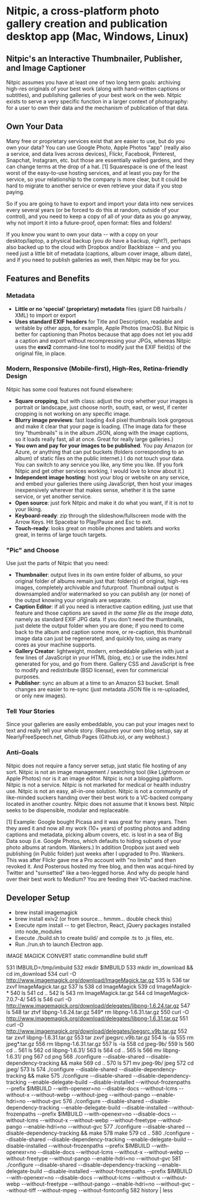 # Nitpic, a cross-platform photo gallery creation and publication desktop app (Mac, Windows, Linux)

## Nitpic's an Interactive Thumbnailer, Publisher, and Image Captioner

Nitpic assumes you have at least one of two long term goals: archiving high-res originals
of your best work (along with hand-written captions or subtitles), and publishing galleries
of your best work on the web. Nitpic exists to serve a very specific function in a larger
context of photography: for a user to own their data and the mechanism of publication of that
data.

## Own Your Data

Many free or proprietary services exist that are easier to use, but do you own your data?
You can use Google Photo, Apple Photos "app" (really also a service, and data lives across
devices), Flickr, Facebook, Pinterest, Snapchat, Instagram, etc. but those are essentially
walled gardens, and they can change terms at the drop of a hat. [1] Squarespace is one of
the least worst of the easy-to-use hosting services, and at least you pay for the service,
so your relationship to the company is more clear, but it could be hard to migrate to another
service or even retrieve your data if you stop paying.

So if you are going to have to export and import your data into new services every
several years (or be forced to do this at random, outside of your control), and you need to
keep a copy of all of your data as you go anyway, why not import it into a future-proof,
open format: files and folders!

If you know you want to own your data -- with a copy on your desktop/laptop,
a physical backup (you *do* have a backup, right?), perhaps also backed up to the
cloud with Dropbox and/or Backblaze -- and you need just a little bit of metadata (captions,
album cover image, album date), and if you need to publish galleries as well,
then Nitpic may be for you.

## Features and Benefits

### Metadata

- **Little or no 'special' (proprietary) metadata** files (giant DB hairballs / XML) to import or export
- **Uses standard EXIF headers** for Title and Description, readable and writable by other
apps, for example, Apple Photos (macOS). But Nitpic is better for captioning than Photos because
that app does not let you add a caption and export without recompressing your JPGs, whereas
Nitpic uses the **exvi2** command-line tool to modify just the EXIF field(s) of the original file,
in place.

### Modern, Responsive (Mobile-first), High-Res, Retina-friendly Design

Nitpic has some cool features not found elsewhere:

- **Square cropping**, but with class: adjust the crop whether your images is portrait or
landscape, just choose north, south, east, or west, if center cropping is not working
on any specific image.
- **Blurry image previews**: fast loading 4x4 pixel thumbnails look gorgeous and make it
clear that your page is loading. (The image data for these tiny "thumbnails" is in the album
JSON, along with the image captions, so it loads really fast, all at once. Great for really
large galleries.)
- **You own and pay for your images to be published**. You pay Amazon (or Azure, or
anything that can put buckets (folders corresponding to an album) of static files on the
public internet.) I do not touch your data. You can switch to any service you like, any time
you like. (If you fork Nitpic and get other services working, I would love to know about it.)
- **Independent image hosting**: host your blog or website on any service, and embed your
galleries there using JavaScript, then host your images inexpensively wherever that makes sense,
whether it is the same service, or yet another service.
- **Open source**: just fork Nitpic and make it do what you want, if it is not to your
liking.
- **Keyboard-ready**: zip through the slideshow/fullscreen mode with the Arrow Keys. Hit Spacebar
to Play/Pause and Esc to exit.
- **Touch-ready**: looks great on mobile phones and tablets and works great, in terms of large touch
targets.

### "Pic" and Choose

Use just the parts of Nitpic that you need:

- **Thumbnailer**: output lives in its own entire folder of albums, so your original
folder of albums remain just that: folder(s) of original, high-res images, completely
archivable and futurproof. Thumbnail output is downsampled and/or watermarked so
you can publish any (or none) of the output knowing your originals are separate.
- **Caption Editor**: if all you need is interactive caption editing, just use that
feature and those captions are saved *in the same file as the image data*, namely
as standard EXIF JPG data. If you don't need the thumbnails, just delete the output
folder when you are done; if you need to come back to the album and caption some more,
or re-caption, this thumbnail image data can just be regenerated, and quickly too,
using as many cores as your machine supports.
- **Gallery Creator**: lightweight, modern, embeddable galleries with just a few
lines of JavaScript in your HTML (blog, etc.) or use the index.html generated for
you, and go from there. Gallery CSS and JavaScript is free to modify and redistribute
(BSD license), even for commericial purposes.
- **Publisher**: sync an album at a time to an Amazon S3 bucket. Small changes are
easier to re-sync (just metadata JSON file is re-uploaded, or only new images).

### Tell *Your* Stories

Since your galleries are easily embeddable, you can put your images next to text and
really tell your whole story. (Requires your own blog setup, say at NearlyFreeSpeech.net,
Github Pages (Github.io), or any webhost.)

### Anti-Goals

Nitpic does not require a fancy server setup, just static file hosting of any sort.
Nitpic is not an image management / searching tool (like Lightroom or Apple Photos) nor
is it an image editor. Nitpic is not a blogging platform. Nitpic is not a service.
Nitpic is not marketed for medical or health industry use. Nitpic is not an easy, all-in-one
solution. Nitpic is not a community of like-minded suckers handing over their best work
to a VC-backed company located in another country. Nitpic does not assume that it knows
best. Nitpic seeks to be dispensible, modular and replaceable.

[1] Example: Google bought Picasa and it was great for many
years. Then they axed it and now all my work (10+ years) of posting photos and adding
captions and metadata, picking album covers, etc. is lost in a sea of Big Data
soup (i.e. Google Photos, which defaults to hiding subsets of your photo albums at
random. Wankers.) In addition Dropbox just axed web publishing (in Public folder)
just weeks after I upgraded to Pro. Wankers. This was after Flickr gave me a Pro
account with "no limits" and then revoked it. And Posterous hosted my free blog,
and then was acqui-hired by Twitter and "sunsetted" like a two-legged horse. And
why do people hand over their best work to Medium? You are feeding their VC-backed
machine.

## Developer Setup

- brew install imagemagick
- brew install exiv2 (or from source... hmmm... double check this)
- Execute npm install -- to get Electron, React, jQuery packages installed into node_modules
- Execute ./build.sh to create build/ and compile .ts to .js files, etc.
- Run ./run.sh to launch Electron app.




















IMAGE MAGICK CONVERT static commandline build stuff

531  IMBUILD=/tmp/imbuild
  532  mkdir $IMBUILD
  533  mkdir im_download && cd im_download
  534  curl -O http://www.imagemagick.org/download/ImageMagick.tar.gz
  535  ls
  536  tar zxvf ImageMagick.tar.gz 
  537  ls
  538  cd ImageMagick
  539  cd ImageMagick-*
  540  ls
  541  cd ..
  542  ls
  543  rm ImageMagick.tar.gz 
  544  cd ImageMagick-7.0.7-4/
  545  ls
  546  curl -O http://www.imagemagick.org/download/delegates/libpng-1.6.24.tar.gz
  547  ls
  548  tar ztvf libpng-1.6.24.tar.gz 
  549* rm libpng-1.6.31.tar.gz 
  550  curl -O http://www.imagemagick.org/download/delegates/libpng-1.6.31.tar.gz
  551  curl -O http://www.imagemagick.org/download/delegates/jpegsrc.v9b.tar.gz
  552  tar zxvf libpng-1.6.31.tar.gz 
  553  tar zxvf jpegsrc.v9b.tar.gz 
  554  ls -la
  555  rm jpeg*.tar.gz
  556  rm libpng-1.6.31.tar.gz 
  557  ls -la
  558  cd jpeg-9b/
  559  ls
  560  cd ..
  561  ls
  562  cd libpng-1.6.31/
  563  ls
  564  cd ..
  565  ls
  566  mv libpng-1.6.31/ png
  567  cd png
  568  ./configure --disable-shared --disable-dependency-tracking && make
  569  cd ..
  570  ls
  571  mv jpeg-9b/ jpeg
  572  cd jpeg/
  573  ls
  574  ./configure --disable-shared --disable-dependency-tracking && make
  575  ./configure --disable-shared --disable-dependency-tracking --enable-delegate-build --disable-installed --without-frozenpaths --prefix $IMBUILD --with-openexr=no --disable-docs --without-lcms --without-x --without-webp --without-jpeg --without-pango --enable-hdri=no --without-gvc
  576  ./configure --disable-shared --disable-dependency-tracking --enable-delegate-build --disable-installed --without-frozenpaths --prefix $IMBUILD --with-openexr=no --disable-docs --without-lcms --without-x --without-webp --without-freetype --without-pango --enable-hdri=no --without-gvc
  577  ./configure --disable-shared --disable-dependency-tracking && make
  578  make
  579  cd ..
  580  ./configure --disable-shared --disable-dependency-tracking --enable-delegate-build --disable-installed --without-frozenpaths --prefix $IMBUILD --with-openexr=no --disable-docs --without-lcms --without-x --without-webp --without-freetype --without-pango --enable-hdri=no --without-gvc
  581  ./configure --disable-shared --disable-dependency-tracking --enable-delegate-build --disable-installed --without-frozenpaths --prefix $IMBUILD --with-openexr=no --disable-docs --without-lcms --without-x --without-webp --without-freetype --without-pango --enable-hdri=no --without-gvc --without-tiff --without-mpeg --without-fontconfig
  582  history | less

  